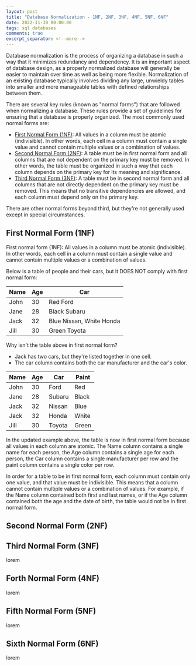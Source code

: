 ```yaml
---
layout: post
title: "Database Normalization - 1NF, 2NF, 3NF, 4NF, 5NF, 6NF"
date: 2022-11-30 00:00:00
tags: sql databases
comments: true
excerpt_separator: <!--more-->
---
```


Database normalization is the process of organizing a database in such a way that it minimizes redundancy and dependency. It is an important aspect of database design, as a properly normalized database will generally be easier to maintain over time as well as being more flexible. Normalization of an existing database typically involves dividing any large, unwieldy tables into smaller and more manageable tables with defined relationships between them.

There are several key rules (known as "normal forms") that are followed when normalizing a database. These rules provide a set of guidelines for ensuring that a database is properly organized. <!--more--> The most commonly used normal forms are:

- [First Normal Form (1NF)](#first-normal-form-1nf): All values in a column must be atomic (indivisible). In other words, each cell in a column must contain a single value and cannot contain multiple values or a combination of values.
- [Second Normal Form (2NF)](#second-normal-form-2nf): A table must be in first normal form and all columns that are not dependent on the primary key must be removed. In other words, the table must be organized in such a way that each column depends on the primary key for its meaning and significance.
- [Third Normal Form (3NF)](#third-normal-form-3nf): A table must be in second normal form and all columns that are not directly dependent on the primary key must be removed. This means that no transitive dependencies are allowed, and each column must depend only on the primary key.

There are other normal forms beyond third, but they're not generally used except in special circumstances.

## First Normal Form (1NF)

First normal form (1NF): All values in a column must be atomic (indivisible). In other words, each cell in a column must contain a single value and cannot contain multiple values or a combination of values.

Below is a table of people and their cars, but it DOES NOT comply with first normal form:

|Name|Age|Car|
|---|---|---|
|John|30|Red Ford|
|Jane|28|Black Subaru|
|Jack|32|Blue Nissan, White Honda|
|Jill|30|Green Toyota|

Why isn't the table above in first normal form?

- Jack has two cars, but they're listed together in one cell.
- The car column contains both the car manufacturer and the car's color.

|Name|Age|Car|Paint|
|---|---|---|---|
|John|30|Ford|Red|
|Jane|28|Subaru|Black|
|Jack|32|Nissan|Blue|
|Jack|32|Honda|White|
|Jill|30|Toyota|Green|

In the updated example above, the table is now in first normal form because all values in each column are atomic. The Name column contains a single name for each person, the Age column contains a single age for each person, the Car column contains a single manufacturer per row and the paint column contains a single color per row.

In order for a table to be in first normal form, each column must contain only one value, and that value must be indivisible. This means that a column cannot contain multiple values or a combination of values. For example, if the Name column contained both first and last names, or if the Age column contained both the age and the date of birth, the table would not be in first normal form.

## Second Normal Form (2NF)



## Third Normal Form (3NF)

lorem

## Forth Normal Form (4NF)

lorem

## Fifth Normal Form (5NF)

lorem

## Sixth Normal Form (6NF)

lorem